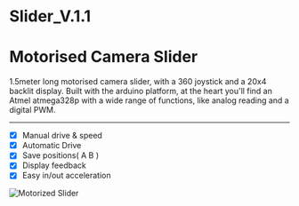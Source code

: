 # Slider_V.1.1

# Motorised Camera Slider 
1.5meter long motorised camera slider, with a 360 joystick and a 20x4 backlit display. 
Built with the arduino platform, at the heart you'll find an Atmel atmega328p with a wide range of functions, like analog reading and a digital PWM. 

---------------------------------

- [x] Manual drive & speed
- [x] Automatic Drive
- [x] Save positions( A B )
- [x] Display feedback
- [x] Easy in/out acceleration

![Motorized Slider](https://s3.amazonaws.com/ksr/assets/000/574/830/e6d510c7de615bd1769bede6ef93f231_large.jpg?1367998900)
